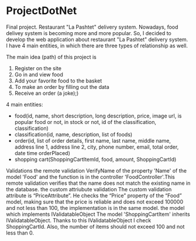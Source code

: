 # ProjectDotNet
Final project. Restaurant "La Pashtet" delivery system.
Nowadays, food delivey system is becoming more and more popular. So, I decided to develop the web application about restaurant "La Pashtet" delivery system.
I have 4 main entities, in which there are three types of relationship as well.

The main idea (path) of this project is
1. Register on the site
2. Go in and view food
3. Add your favorite food to the basket
4. To make an order by filling out the data
5. Receive an order (a joke);)

4 main entities:
- food(id, name, short description, long description, price, image url, is popular food or not, in stock or not, id of the classification, classification)
- classification(id, name, description, list of foods)
- order(id, list of order details, first name, last name, middle name, address line 1, address line 2, city, phone number, email, total order, date time orderPlaced)
- shopping cart(ShoppingCartItemId, food, amount, ShoppingCartId)

Validations
the remote validation
VerifyName of the property 'Name' of the model 'Food' and the function is in the controller 'FoodController'.This remote validation verifies that the name does not match the existing name in the database.
the custom attriubute validation
The custom validation attribute is “PriceAttribute”. He checks the “Price” property of the “Food” model, making sure that the price is reliable and does not exceed 100000 and not less than 100, the implementation is in the same model.
the model which implements IValidatableObject
The model 'ShoppingCartItem' inherits IValidatableObject. Thanks to this IValidatableObject I check ShoppingCartId. 
Also, the number of items should not exceed 100 and not less than 0.

